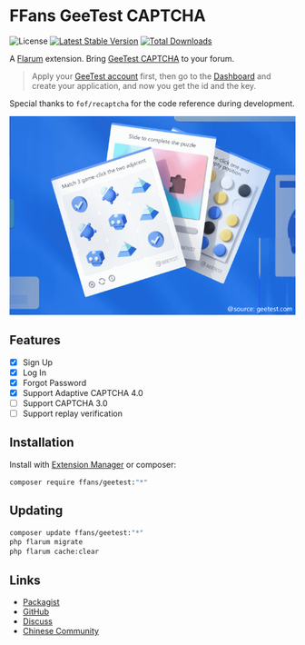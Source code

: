# FFans GeeTest CAPTCHA

![License](https://img.shields.io/badge/license-MIT-blue.svg) [![Latest Stable Version](https://img.shields.io/packagist/v/ffans/geetest.svg)](https://packagist.org/packages/ffans/geetest) [![Total Downloads](https://img.shields.io/packagist/dt/ffans/geetest.svg)](https://packagist.org/packages/ffans/geetest)

A [Flarum](http://flarum.org) extension. Bring [GeeTest CAPTCHA](https://www.geetest.com/en/) to your forum.

> Apply your [GeeTest account](https://www.geetest.com/en/Register_en) first, then go to the [Dashboard](https://auth.geetest.com/product) and create your application, and now you get the id and the key.

Special thanks to `fof/recaptcha` for the code reference during development.

![img.png](img.png)

## Features
- [x] Sign Up
- [x] Log In
- [x] Forgot Password
- [x] Support Adaptive CAPTCHA 4.0
- [ ] Support CAPTCHA 3.0
- [ ] Support replay verification

## Installation

Install with [Extension Manager](https://discuss.flarum.org/d/33955) or composer:

```sh
composer require ffans/geetest:"*"
```

## Updating

```sh
composer update ffans/geetest:"*"
php flarum migrate
php flarum cache:clear
```

## Links

- [Packagist](https://packagist.org/packages/ffans/geetest)
- [GitHub](https://github.com/ffans/geetest)
- [Discuss](https://discuss.flarum.org/d/34860)
- [Chinese Community](https://discuss.flarum.org.cn/d/15787)
